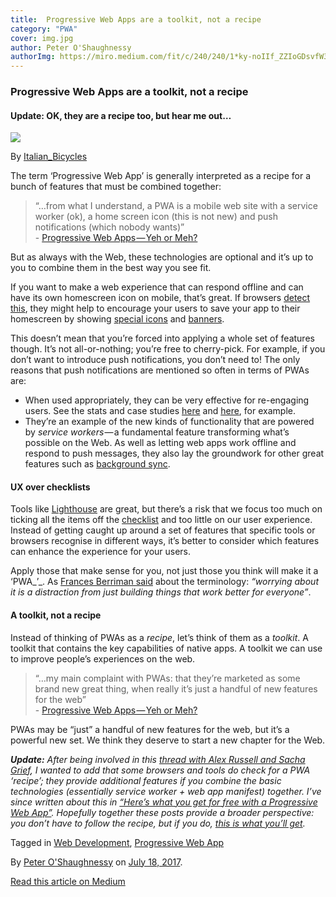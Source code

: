 ```yaml
---
title:  Progressive Web Apps are a toolkit, not a recipe
category: "PWA"
cover: img.jpg
author: Peter O'Shaughnessy
authorImg: https://miro.medium.com/fit/c/240/240/1*ky-noIIf_ZZIoGDsvfW3AA.jpeg
---
```


### Progressive Web Apps are a toolkit, not a recipe

#### Update: OK, they are a recipe too, but hear me out…

![](https://cdn-images-1.medium.com/max/800/1*h4GXyKSbj8wz0emAfqElFg.jpeg)

By [Italian_Bicycles](https://commons.wikimedia.org/wiki/File:Campagnolo_Tool_Kit_Super_Record_Wooden_Box_Nr._16.jpg)

The term ‘Progressive Web App’ is generally interpreted as a recipe for a bunch of features that must be combined together:

> “…from what I understand, a PWA is a mobile web site with a service worker (ok), a home screen icon (this is not new) and push notifications (which nobody wants)”  
> \- [Progressive Web Apps — Yeh or Meh?](http://developer.telerik.com/topics/web-development/progressive-web-apps-yeh-meh/)

But as always with the Web, these technologies are optional and it’s up to you to combine them in the best way you see fit.

If you want to make a web experience that can respond offline and can have its own homescreen icon on mobile, that’s great. If browsers [detect this](https://medium.com/samsung-internet-dev/what-does-it-mean-to-be-an-app-ace43eb6b94d), they might help to encourage your users to save your app to their homescreen by showing [special icons](https://samsunginter.net/docs/ambient-badging) and [banners](https://developers.google.com/web/fundamentals/engage-and-retain/app-install-banners/).

This doesn’t mean that you’re forced into applying a whole set of features though. It’s not all-or-nothing; you’re free to cherry-pick. For example, if you don’t want to introduce push notifications, you don’t need to! The only reasons that push notifications are mentioned so often in terms of PWAs are:

*   When used appropriately, they can be very effective for re-engaging users. See the stats and case studies [here](https://www.pwastats.com/) and [here](https://developers.google.com/web/showcase/), for example.
*   They’re an example of the new kinds of functionality that are powered by _service workers_ — a fundamental feature transforming what’s possible on the Web. As well as letting web apps work offline and respond to push messages, they also lay the groundwork for other great features such as [background sync](https://developers.google.com/web/updates/2015/12/background-sync).

#### UX over checklists

Tools like [Lighthouse](https://developers.google.com/web/tools/lighthouse/) are great, but there’s a risk that we focus too much on ticking all the items off the [checklist](https://developers.google.com/web/progressive-web-apps/checklist) and too little on our user experience. Instead of getting caught up around a set of features that specific tools or browsers recognise in different ways, it’s better to consider which features can enhance the experience for your users.

Apply those that make sense for you, not just those you think will make it a ‘PWA_’_. As [Frances Berriman said](https://fberriman.com/2017/06/26/naming-progressive-web-apps/) about the terminology: _“worrying about it is a distraction from just building things that work better for everyone”_.

#### A toolkit, not a recipe

Instead of thinking of PWAs as a _recipe_, let’s think of them as a _toolkit_. A toolkit that contains the key capabilities of native apps. A toolkit we can use to improve people’s experiences on the web.

> “…my main complaint with PWAs: that they’re marketed as some brand new great thing, when really it’s just a handful of new features for the web”  
> \- [Progressive Web Apps — Yeh or Meh?](http://developer.telerik.com/topics/web-development/progressive-web-apps-yeh-meh/)

PWAs may be “just” a handful of new features for the web, but it’s a powerful new set. We think they deserve to start a new chapter for the Web.

**_Update:_** _After being involved in this_ [_thread with Alex Russell and Sacha Grief_](https://twitter.com/poshaughnessy/status/887789652140331009)_, I wanted to add that some browsers and tools do check for a PWA ‘recipe’; they provide additional features if you combine the basic technologies (essentially service worker + web app manifest) together. I’ve since written about this in_ [_“Here’s what you get for free with a Progressive Web App”_](https://medium.com/samsung-internet-dev/heres-what-you-get-for-free-with-a-progressive-web-app-74b7ac5bdb3a)_. Hopefully together these posts provide a broader perspective: you don’t have to follow the recipe, but if you do,_ [_this is what you’ll get_](https://medium.com/samsung-internet-dev/heres-what-you-get-for-free-with-a-progressive-web-app-74b7ac5bdb3a)_._

Tagged in [Web Development](https://medium.com/tag/web-development), [Progressive Web App](https://medium.com/tag/progressive-web-app)

By [Peter O'Shaughnessy](https://medium.com/@poshaughnessy) on [July 18, 2017](https://medium.com/p/b2fd68613de5).

[Read this article on Medium](https://medium.com/@poshaughnessy/progressive-web-apps-are-a-toolkit-not-a-recipe-b2fd68613de5)
